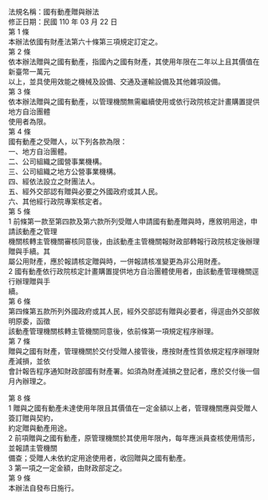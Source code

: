法規名稱：國有動產贈與辦法  
修正日期：民國 110 年 03 月 22 日  
第 1 條  
本辦法依國有財產法第六十條第三項規定訂定之。  
第 2 條  
依本辦法贈與之國有動產，指國內之國有財產，其使用年限在二年以上且其價值在新臺幣一萬元  
以上，並具使用效能之機械及設備、交通及運輸設備及其他雜項設備。  
第 3 條  
依本辦法贈與之國有動產，以管理機關無需繼續使用或依行政院核定計畫購置提供地方自治團體  
使用者為限。  
第 4 條  
國有動產之受贈人，以下列各款為限：  
一、地方自治團體。  
二、公司組織之國營事業機構。  
三、公司組織之地方公營事業機構。  
四、經依法設立之財團法人。  
五、經外交部認有贈與必要之外國政府或其人民。  
六、其他經行政院專案核定者。  
第 5 條  
1 前條第一款至第四款及第六款所列受贈人申請國有動產贈與時，應敘明用途，申請該動產之管理  
機關核轉主管機關審核同意後，由該動產主管機關報財政部轉報行政院核定後辦理贈與手續。其  
屬公用財產，應於報請核定贈與時，一併報請核准變更為非公用財產。  
2 國有動產依行政院核定計畫購置提供地方自治團體使用者，由該動產管理機關逕行辦理贈與手  
續。  
第 6 條  
第四條第五款所列外國政府或其人民，經外交部認有贈與必要者，得逕由外交部敘明原委，函徵  
該動產管理機關核轉主管機關同意後，依前條第一項規定程序辦理。  
第 7 條  
贈與之國有財產，管理機關於交付受贈人接管後，應按財產性質依規定程序辦理財產減損，並依  
會計報告程序通知財政部國有財產署。如須為財產減損之登記者，應於交付後一個月內辦理之。  


第 8 條  
1 贈與之國有動產未達使用年限且其價值在一定金額以上者，管理機關應與受贈人簽訂贈與契約，  
約定贈與動產用途。  
2 前項贈與之國有動產，原管理機關於其使用年限內，每年應派員查核使用情形，並報請主管機關  
備查；受贈人未依約定用途使用者，收回贈與之國有動產。  
3 第一項之一定金額，由財政部定之。  
第 9 條  
本辦法自發布日施行。  


